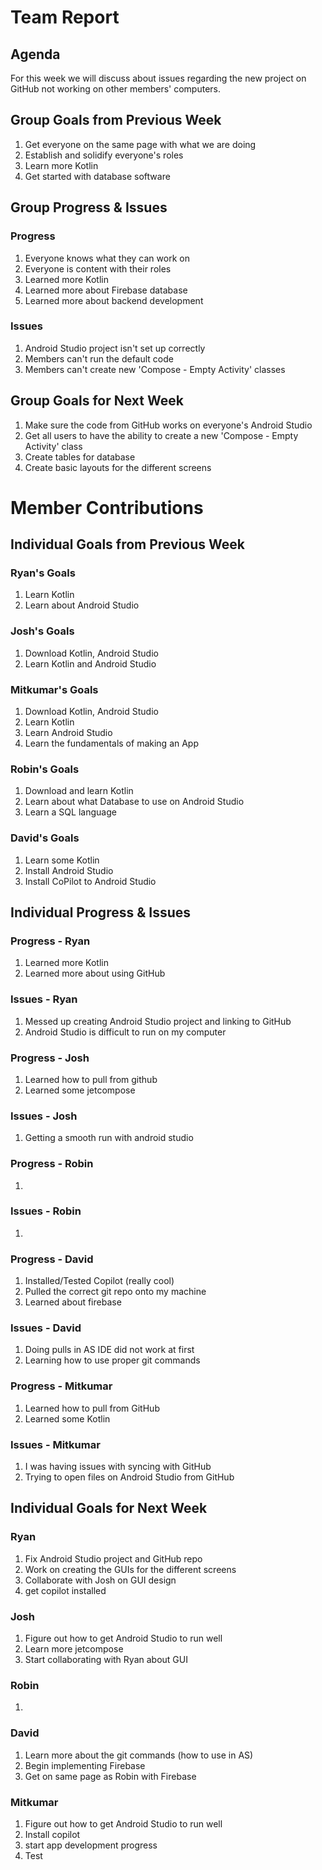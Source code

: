 # Team Report

## Agenda
For this week we will discuss about issues regarding the new project on GitHub not working on other members' computers.

## Group Goals from Previous Week
1. Get everyone on the same page with what we are doing
2. Establish and solidify everyone's roles
3. Learn more Kotlin
4. Get started with database software

## Group Progress & Issues
### Progress
1. Everyone knows what they can work on
2. Everyone is content with their roles
3. Learned more Kotlin
4. Learned more about Firebase database
5. Learned more about backend development

### Issues
1. Android Studio project isn't set up correctly
2. Members can't run the default code
3. Members can't create new 'Compose - Empty Activity' classes

## Group Goals for Next Week
1. Make sure the code from GitHub works on everyone's Android Studio
2. Get all users to have the ability to create a new 'Compose - Empty Activity' class
3. Create tables for database
4. Create basic layouts for the different screens

# Member Contributions

## Individual Goals from Previous Week
### Ryan's Goals
1. Learn Kotlin
2. Learn about Android Studio

### Josh's Goals
1. Download Kotlin, Android Studio
2. Learn Kotlin and Android Studio

### Mitkumar's Goals
1. Download Kotlin, Android Studio
2. Learn Kotlin
3. Learn Android Studio
4. Learn the fundamentals of making an App

### Robin's Goals
1. Download and learn Kotlin
2. Learn about what Database to use on Android Studio
3. Learn a SQL language

### David's Goals
1. Learn some Kotlin
2. Install Android Studio
3. Install CoPilot to Android Studio

## Individual Progress & Issues
### Progress - Ryan
1. Learned more Kotlin
2. Learned more about using GitHub

### Issues - Ryan
1. Messed up creating Android Studio project and linking to GitHub
2. Android Studio is difficult to run on my computer

### Progress - Josh
1. Learned how to pull from github
2. Learned some jetcompose

### Issues - Josh
1. Getting a smooth run with android studio

### Progress - Robin
1. 

### Issues - Robin
1. 

### Progress - David
1. Installed/Tested Copilot (really cool)
2. Pulled the correct git repo onto my machine
3. Learned about firebase

### Issues - David
1. Doing pulls in AS IDE did not work at first
2. Learning how to use proper git commands

### Progress - Mitkumar
1. Learned how to pull from GitHub
2. Learned some Kotlin
   
### Issues - Mitkumar
1. I was having issues with syncing with GitHub
2. Trying to open files on Android Studio from GitHub
   
## Individual Goals for Next Week
### Ryan
1. Fix Android Studio project and GitHub repo
2. Work on creating the GUIs for the different screens
3. Collaborate with Josh on GUI design
4. get copilot installed

### Josh
1. Figure out how to get Android Studio to run well
2. Learn more jetcompose
3. Start collaborating with Ryan about GUI

### Robin
1. 

### David
1. Learn more about the git commands (how to use in AS)
2. Begin implementing Firebase
3. Get on same page as Robin with Firebase 

### Mitkumar
1. Figure out how to get Android Studio to run well
2. Install copilot
3. start app development progress
4. Test
